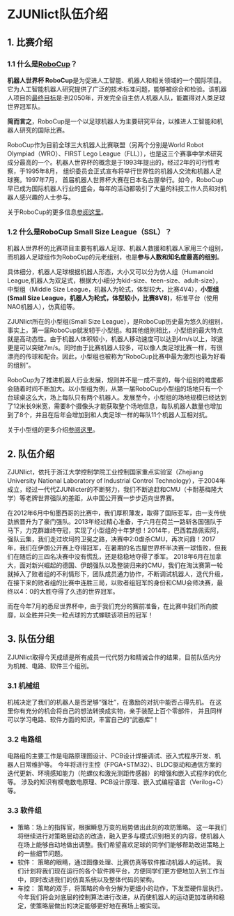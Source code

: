 
# ZJUNlict队伍介绍


## 1. 比赛介绍

### 1.1 什么是[RoboCup](http://www.robocup.org/)？
**机器人世界杯 RoboCup**是为促进人工智能、机器人和相关领域的一个国际项目。它为人工智能机器人研究提供了广泛的技术标准问题，能够被综合和检验。该机器人项目的[最终目标](http://www.robocup.org/objective)是:到2050年，开发完全自主仿人机器人队，能赢得对人类足球世界冠军队。

**简而言之**，RoboCup是一个以足球机器人为主要研究平台，以推进人工智能和机器人研究的国际比赛。

RoboCup作为目前全球三大机器人比赛联盟（另两个分别是World Robot Olympiad（WRO）、FIRST Lego League（FLL）），也是这三个赛事中学术研究成分最高的一个。机器人世界杯的概念是于1993年提出的，经过2年的可行性考察，于1995年8月， 组织委员会正式宣布将举行世界性的机器人交流和机器人足球赛。1997年7月， 首届机器人世界杯大赛在日本名古屋举行。如今，RoboCup早已成为国际机器人行业的盛会，每年的活动都吸引了大量的科技工作人员和对机器人感兴趣的人士参与。

关于RoboCup的更多信息[参阅这里](https://en.wikipedia.org/wiki/RoboCup)。

 ### 1.2 什么是RoboCup Small Size League（SSL）？

机器人世界杯的比赛项目主要有机器人足球、机器人救援和机器人家用三个组别，而机器人足球组作为RoboCup的元老组别，也是**参与人数和知名度最高的组别**。

具体细分，机器人足球根据机器人形态，大小又可以分为仿人组（Humanoid League,机器人为双足式，根据大小细分为kid-size、teen-size、adult-size），中型组（Middle Size League，机器人为轮式，体型较大，比赛4V4），**小型组(Small Size League，机器人为轮式，体型较小，比赛8V8)**，标准平台（使用NAO机器人），仿真组等。

ZJUNlict所在的小型组(Small Size League），是RoboCup历史最为悠久的组别，事实上，第一届RoboCup就发轫于小型组。和其他组别相比，小型组的最大特点就是高动态性。由于机器人体积较小，机器人移动速度可以达到4m/s以上，球速更是可以突破7m/s。同时由于比赛机器人较多，可以像人类足球比赛一样，有很漂亮的传球和配合。因此，小型组也被称为“RoboCup比赛中最为激烈也最为好看的组别”。

RoboCup为了推进机器人行业发展，规则并不是一成不变的，每个组别的难度都会随着时间不断加大。以小型组为例，从第一届RoboCup小型组的场地只有一个台球桌这么大，场上每队只有两个机器人。发展至今，小型组的场地规模已经达到了12米长9米宽，需要8个摄像头才能获取整个场地信息，每队机器人数量也增加到了8个，并且在后年会增加到和人类足球一样的每队11个机器人互相对抗。

关于小型组的更多介绍[参阅这里](http://wiki.robocup.org/Small_Size_League)。



## 2. 队伍介绍

ZJUNlict，依托于浙江大学控制学院工业控制国家重点实验室（Zhejiang University National Laboratory of Industrial Control Technology），于2004年成立，经过一代代ZJUNlicter的不断努力，我们不断追赶和CMU（卡耐基梅隆大学）等老牌世界强队的差距，从中国公开赛一步步迈向世界赛。

在2012年6月中旬墨西哥的比赛中，我们厚积薄发，取得了国际亚军，由一支传统劲旅晋升为了豪门强队。2013年经过精心准备，于六月在荷兰一路斩各国强队于马下，力克群雄终夺冠，实现了小型组的十年梦想！2014年，巴西若昂佩索阿，强队云集，我们走过坎坷的卫冕之路，决赛中2:0虐杀CMU，再次问鼎！2017年，我们在伊朗公开赛上夺得冠军，在暑期的名古屋世界杯半决赛一球惜败，但我们在随后的三四名决赛中没有慌乱，还是稳稳地夺得了季军。 2018年6月在加拿大，面对新兴崛起的德国、伊朗强队以及整装归来的CMU，我们在淘汰赛第一轮就掉入了败者组的不利情形下，团队成员通力协作，不断调试机器人，迭代升级，在接下来的败者组的比赛中连胜三局，以败者组冠军的身份和CMU会师决赛，最终以4：0的大胜夺得了久违的世界冠军。

而在今年7月的悉尼世界杯中，由于我们充分的赛前准备，在比赛中我们所向披靡，以全胜并只失一粒点球的方式蝉联该项目的冠军！


## 3. 队伍分组

ZJUNlict取得今天成绩是所有成员一代代努力和精诚合作的结果，目前队伍内分为机械、电路、软件三个组别。

### 3.1 机械组

机械决定了我们的机器人是否足够“强壮”，在激励的对抗中能否占得先机。 在这里你有充分的机会将自己的想法转换成实物，亲手装配上百个零部件， 并且同样可以学习电路、软件方面的知识，丰富自己的“武器库”！

### 3.2 电路组

电路组的主要工作是电路原理图设计、PCB设计焊接调试、嵌入式程序开发、机器人日常维护等。 今年将进行主控（FPGA+STM32）、BLDC驱动和通信方案的迭代更新、环境感知能力（陀螺仪和激光测距传感器）的增强和嵌入式程序的优化等。 涉及的知识有模电数电原理、PCB设计原理、嵌入式编程语言（Verilog+C）等。

### 3.3 软件组

- 策略：场上的指挥官，根据瞬息万变的局势做出此刻的攻防策略。 这一年我们将继续进行对策略层动态的改造，融入更多与模式识别相关的内容，使机器人在场上能够自动地做出调整。我们希望喜欢足球的同学们能够帮助改进策略上的一些细节问题。   
- 软件： 策略的眼睛，通过图像处理、比赛仿真等软件推动机器人的运转。 我们计划将我们现在运行的各个软件跨平台，方便同学们更方便地加入到工作当中，同时改进我们的仿真系统以及整体代码的架构。   
- 车控： 策略的双手，将策略的命令分解为更细小的动作，下发至硬件层执行。 今年我们将会对底层的控制算法进行改进，从而使机器人的运动更加准确和稳定，使策略层做出的决定能够更好地在赛场上被实现。 

